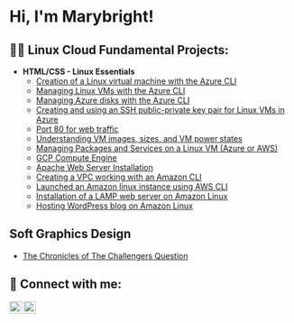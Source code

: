 <h1>Hi, I'm Marybright! 
<h2>👨‍💻 Linux Cloud Fundamental Projects:</h2>

- <b>HTML/CSS - Linux Essentials</b>
  - [Creation of a Linux virtual machine with the Azure CLI](https://github.com/Marybright007/Week-1-LAB-1)
  - [Managing Linux VMs with the Azure CLI](https://github.com/Marybright007/Week-1-LAB-2)
  - [Managing Azure disks with the Azure CLI](https://github.com/Marybright007/Week-1-LAB-3)
  - [Creating and using an SSH public-private key pair for Linux VMs in Azure](https://github.com/Marybright007/Week-1-LAB-4)
  - [Port 80 for web traffic](https://github.com/Marybright007/Week-2-LAB-1)
  - [Understanding VM images, sizes, and VM power states](https://github.com/Marybright007/Week-2-LAB-2)
  - [Managing Packages and Services on a Linux VM (Azure or AWS)](https://github.com/Marybright007/Week-2-LAB-3)
  - [GCP Compute Engine](https://github.com/Marybright007/Week-3-LAB-1)
  - [Apache Web Server Installation](https://github.com/Marybright007/Week-3-LAB-2)
  - [Creating a VPC working with an Amazon CLI](https://github.com/Marybright007/Week-4-LAB-1)
  - [Launched an Amazon linux instance using AWS CLI](https://github.com/Marybright007/Week-4-LAB-2)
  - [Installation of a LAMP web server on Amazon Linux](https://github.com/Marybright007/Week-4-LAB-3)
  - [Hosting WordPress blog on Amazon Linux](https://github.com/Marybright007/Week-4-LAB-4)
 
<h2> Soft Graphics Design </h2>

- [The Chronicles of The Challengers Question](https://github.com/Marybright007/The-Chronicles-of-TCQ)

<h2> 🤳 Connect with me:</h2>

[<img align="left" alt="JoshMadakor | LinkedIn" width="22px" src="https://cdn.jsdelivr.net/npm/simple-icons@v3/icons/linkedin.svg" />][linkedin]
[<img align="left" alt="JoshMadakor | Instagram" width="22px" src="https://cdn.jsdelivr.net/npm/simple-icons@v3/icons/instagram.svg" />][instagram]

[website]: https://sites.google.com/view/explore-marybright/home 
[instagram]: https://www.instagram.com/may_ree_b/
[linkedin]: https://www.linkedin.com/in/marybright-peter-jimmy
